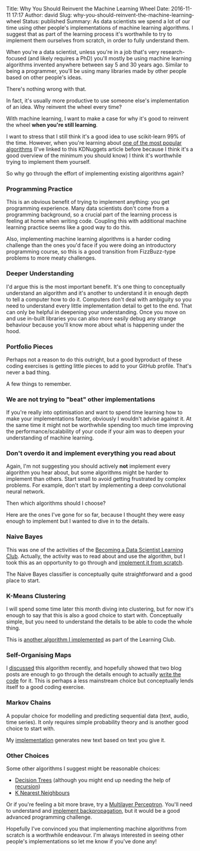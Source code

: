 Title: Why You Should Reinvent the Machine Learning Wheel
Date: 2016-11-11 17:17
Author: david
Slug: why-you-should-reinvent-the-machine-learning-wheel
Status: published
Summary: As data scientists we spend a lot of our time using other people's implementations of machine learning algorithms. I suggest that as part of the learning process it's worthwhile to try to implement them ourselves from scratch, in order to fully understand them.

When you're a data scientist, unless you're in a job that's very
research-focused (and likely requires a PhD) you'll mostly be using
machine learning algorithms invented anywhere between say 5 and 30 years
ago. Similar to being a programmer, you'll be using many libraries made
by other people based on other people's ideas.

There's nothing wrong with that.

In fact, it's usually more productive to use someone else's
implementation of an idea. Why reinvent the wheel every time?

With machine learning, I want to make a case for why it's good to
reinvent the wheel **when you're still learning**.

I want to stress that I still think it's a good idea to use scikit-learn
99% of the time. However, when you're learning about [one of the most popular algorithms](http://www.kdnuggets.com/2016/08/10-algorithms-machine-learning-engineers.html)
(I've linked to this KDNuggets article before because I think it's a
good overview of the minimum you should know) I think it's worthwhile
trying to implement them yourself.

So why go through the effort of implementing existing algorithms again?

### Programming Practice

This is an obvious benefit of trying to implement anything: you get
programming experience. Many data scientists don't come from a
programming background, so a crucial part of the learning process is
feeling at home when writing code. Coupling this with additional machine
learning practice seems like a good way to do this.

Also, implementing machine learning algorithms is a harder coding
challenge than the ones you'd face if you were doing an introductory
programming course, so this is a good transition from FizzBuzz-type
problems to more meaty challenges.

### Deeper Understanding

I'd argue this is the most important benefit. It's one thing to
conceptually understand an algorithm and it's another to understand it
in enough depth to tell a computer how to do it. Computers don't deal
with ambiguity so you need to understand every little implementation
detail to get to the end. That can only be helpful in deepening your
understanding. Once you move on and use in-built libraries you can also
more easily debug any strange behaviour because you'll know more about
what is happening under the hood.

### Portfolio Pieces

Perhaps not a reason to do this outright, but a good byproduct of these
coding exercises is getting little pieces to add to your GitHub profile.
That's never a bad thing.

A few things to remember.

### We are not trying to "beat" other implementations

If you're really into optimisation and want to spend time learning how
to make your implementations faster, obviously I wouldn't advise against
it. At the same time it might not be worthwhile spending too much time
improving the performance/scalability of your code if your aim was to
deepen your understanding of machine learning.

### Don't overdo it and implement everything you read about

Again, I'm not suggesting you should actively **not** implement every
algorithm you hear about, but some algorithms might be harder to
implement than others. Start small to avoid getting frustrated by
complex problems. For example, don't start by implementing a deep
convolutional neural network.

Then which algorithms should I choose?

Here are the ones I've gone for so far, because I thought they were easy
enough to implement but I wanted to dive in to the details.

### Naive Bayes

This was one of the activities of the [Becoming a Data Scientist Learning Club](http://www.becomingadatascientist.com/learningclub/).
Actually, the activity was to read about and use the algorithm, but I
took this as an opportunity to go through and [implement it from scratch](https://github.com/davidasboth/data-science-learning-club/tree/master/activity-5-naive-bayes).

The Naive Bayes classifier is conceptually quite straightforward and a
good place to start.

### K-Means Clustering

I will spend some time later this month diving into clustering, but for
now it's enough to say that this is also a good choice to start with.
Conceptually simple, but you need to understand the details to be able
to code the whole thing.

This is [another algorithm I implemented](https://github.com/davidasboth/data-science-learning-club/blob/master/activity-6-kmeans/notebooks/K-Means.ipynb)
as part of the Learning Club.

### Self-Organising Maps

I
[discussed](/self-organising-maps-an-introduction)
this algorithm recently, and hopefully showed that two blog posts are
enough to go through the details enough to actually [write the code](https://github.com/davidasboth/blog-notebooks/blob/master/self-organising-map/Self-Organising%20Map.ipynb)
for it. This is perhaps a less mainstream choice but conceptually lends
itself to a good coding exercise.

### Markov Chains

A popular choice for modelling and predicting sequential data (text,
audio, time series). It only requires simple probability theory and is
another good choice to start with.

My [implementation](https://github.com/davidasboth/markov-chain-for-text)
generates new text based on text you give it.

### Other Choices

Some other algorithms I suggest might be reasonable choices:

-   [Decision Trees](http://machinelearningmastery.com/classification-and-regression-trees-for-machine-learning/)
    (although you might end up needing the help of
    [recursion](https://en.wikipedia.org/wiki/Recursion_(computer_science)))
-   [K Nearest Neighbours](http://machinelearningmastery.com/k-nearest-neighbors-for-machine-learning/)

Or if you're feeling a bit more brave, try a [Multilayer Perceptron](http://deeplearning.net/tutorial/mlp.html). You'll need to
understand and [implement backpropagation](https://mattmazur.com/2015/03/17/a-step-by-step-backpropagation-example/),
but it would be a good advanced programming challenge.

Hopefully I've convinced you that implementing machine algorithms from
scratch is a worthwhile endeavour. I'm always interested in seeing other
people's implementations so let me know if you've done any!
